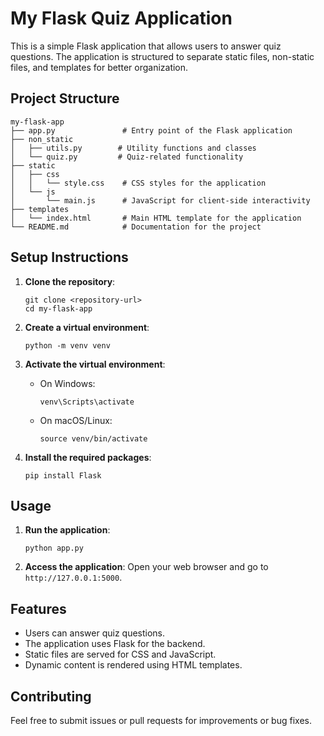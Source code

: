 # My Flask Quiz Application

This is a simple Flask application that allows users to answer quiz questions. The application is structured to separate static files, non-static files, and templates for better organization.

## Project Structure

```
my-flask-app
├── app.py               # Entry point of the Flask application
├── non_static
│   ├── utils.py        # Utility functions and classes
│   └── quiz.py         # Quiz-related functionality
├── static
│   ├── css
│   │   └── style.css    # CSS styles for the application
│   └── js
│       └── main.js      # JavaScript for client-side interactivity
├── templates
│   └── index.html       # Main HTML template for the application
└── README.md            # Documentation for the project
```

## Setup Instructions

1. **Clone the repository**:
   ```
   git clone <repository-url>
   cd my-flask-app
   ```

2. **Create a virtual environment**:
   ```
   python -m venv venv
   ```

3. **Activate the virtual environment**:
   - On Windows:
     ```
     venv\Scripts\activate
     ```
   - On macOS/Linux:
     ```
     source venv/bin/activate
     ```

4. **Install the required packages**:
   ```
   pip install Flask
   ```

## Usage

1. **Run the application**:
   ```
   python app.py
   ```

2. **Access the application**:
   Open your web browser and go to `http://127.0.0.1:5000`.

## Features

- Users can answer quiz questions.
- The application uses Flask for the backend.
- Static files are served for CSS and JavaScript.
- Dynamic content is rendered using HTML templates.

## Contributing

Feel free to submit issues or pull requests for improvements or bug fixes.